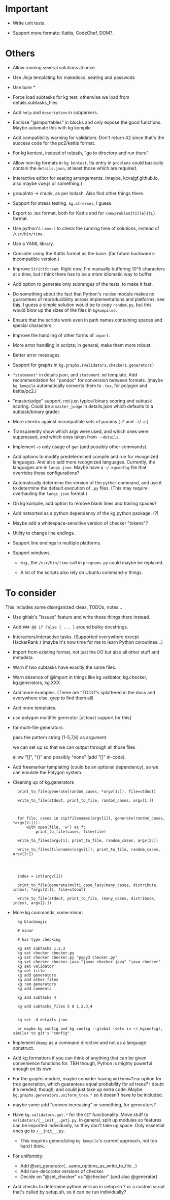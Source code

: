 <!-- NOTE TO CONTRIBUTORS: PLEASE DON'T EDIT THIS FILE. -->
<!-- Edit docs_src/HELP.md instead, then run './makedocs'. -->


# Important  

- Write unit tests.  

- Support more formats: Kattis, CodeChef, DOM?.  



# Others 

- Allow running several solutions at once.  

- Use Jinja templating for makedocs, seating and passwods

- Use bare *

- Force load subtasks for kg test, otherwise we load from details.subtasks_files

- Add `help` and `description` in subparsers.

- Enclose "@importables" in blocks and only expose the good functions. Maybe automate this with kg kompile.

- Add compatibility warning for validators: Don't return 42 since that's the success code for the pc2/kattis format.

- For kg kontest, instead of relpath, "go to directory and run there".

- Allow non-kg formats in `kg kontest`. Its entry in `problems` could basically contain the `details.json`, at least those which are required. 

- Interactive editor for seating arrangements. (maybe, kcvajgf.github.io, also maybe vue.js or something.)

- groupInto -> chunk, as per lodash. Also find other things there.

- Support for stress testing. `kg.stresses`, I guess.

- Export to .tex format, both for Kattis and for `\newproblem{title}{TL}` format.

- Use python's `timeit` to check the running time of solutions, instead of `/usr/bin/time`.

- Use a YAML library.

- Consider using the Kattis format as the base. (far future backwards-incompatible version.)

- Improve `StrictStream`. Right now, I'm manually buffering 10^5 characters at a time, but I think there has to be a more idiomatic way to buffer.  

- Add option to generate only subranges of the tests, to make it fast.

- Do something about the fact that Python's `random` module makes no guarantees of reproducibility across implementations and platforms; see [this](https://stackoverflow.com/questions/8786084/reproducibility-of-python-pseudo-random-numbers-across-systems-and-versions). I guess a simple solution would be to copy `random.py`, but this would blow up the sizes of the files in `kgkompiled`.

- Ensure that the scripts work even in path names containing spaces and special characters. 

- Improve the handling of other forms of `import`.

- More error handling in scripts; in general, make them more robust.

- Better error messages. 

- Support for graphs in `kg.graphs.{validators,checkers,generators}`

- `"statement"` in details.json, and `statement.md` template. Add recommendation for "pandoc" for conversion between formats. (maybe `kg kompile` automatically converts them to `.tex`, for polygon and kattis/pc2.)

- "masterjudge" support, not just typical binary scoring and subtask scoring. Could be a `master_judge` in details.json which defaults to a subtask/binary grader. 

- More checks against incompatible sets of params (`-F` and `-i`/`-o`.).

- Transparently show which args were used, and which ones were suppressed, and which ones taken from `--details`.

- Implement `-o` only usage of `gen` (and possibly other commands).

- Add options to modify predetermined compile and run for recognized languages. And also add more recognized languages. Currently, the languages are in `langs.json`. Maybe have a `~/.kgconfig` file that overrides these configurations?

- Automatically determine the version of the `python` command, and use it to determine the default execution of `.py` files. (This may require overhauling the `langs.json` format.)

- On kg kompile, add option to remove blank lines and trailing spaces?

- Add natsorted as a python dependency of the kg python package. (?)

- Maybe add a whitespace-sensitive version of checker "tokens"?

- Utility to change line endings.

- Support line endings in multiple platforms.

- Support windows.  

    - e.g., the `/usr/bin/time` call in `programs.py` could maybe be replaced. 

    - A lot of the scripts also rely on Ubuntu command-y things.  


# To consider  

This includes some disorganized ideas, TODOs, notes...

- Use gitlab's "Issues" feature and write these things there instead.  

- Add `### @@ if False { ... }` around bulky docstrings.

- Interactors/interactive tasks. (Supported everywhere except HackerRank.) (maybe it's now time for me to learn Python coroutines...)

- Import from existing format, not just the I/O but also all other stuff and metadata.

- Warn if two subtasks have exactly the same files.

- Warn absence of @import in things like kg.validator, kg.checker, kg.generators, kg.XXX

- Add more examples. (There are "TODO"s splattered in the docs and everywhere else. grep to find them all)

- Add more templates.

- use polygon multifile generator [at least support for this]

- for multi-file generators:

    pass the pattern string {1-5,7,8} as argument.  

    we can set up so that we can output through all those files

    allow "[]", "{}" and possibly "none" (add "[]" in-code).

- Add freemarker templating (could be an optional dependency), so we can emulate the Polygon system.

- Cleaning up of kg.generators

        print_to_file(generate(random_cases, *argv[1:]), file=stdout)

        write_to_file(stdout, print_to_file, random_cases, argv[1:])



        for file, cases in zip(filenames(argv[1]), generate(random_cases, *argv[2:])):
            with open(file, 'w') as f:
                print_to_file(cases, file=file)

        write_to_files(argv[1], print_to_file, random_cases, argv[2:])

        write_to_files(filenames(argv[1]), print_to_file, random_cases, argv[2:])




        index = int(argv[1])

        print_to_file(generate(multi_case_lazy(many_cases, distribute, index), *argv[2:]), file=stdout)

        write_to_file(stdout, print_to_file, (many_cases, distribute, index), argv[2:])


- More kg commands, some minor:

        kg blackmagic

        # minor

        # has type checking

        kg set subtasks 1,2,3
        kg set checker checker.py
        kg set checker checker.py "pypy3 checker.py"
        kg set checker checker.java "javac checker.java" "java checker"
        kg set validator
        kg set title
        kg add generators
        kg add other_files
        kg rem generators
        kg add comments

        kg add subtasks 4

        kg add subtasks_files 5 8 1,2,3,4


        kg set -d details.json

        or maybe kg config and kg config --global (sets in ~/.kgconfig), similar to git's "config"


- Implement `@keep` as a command directive and not as a language construct.

- Add kg.formatters if you can think of anything that can be given convenience functions for. TBH though, Python is mighty powerful enough on its own.

- For the graphs module, maybe consider having  `uniform=True` option for tree generation, which guarantees equal probability for all trees? I doubt it's needed, though, and could just take up extra code. Maybe `kg.graphs.generators.uniform_tree.*` so it doesn't have to be included. 

- maybe some add "convex increasing" or something, for generators?
 
- Have `kg.validators.get.*` for the `GET` functionality. Move stuff to `validators/{__init__,get}.py`. In general, split up modules so features can be imported individually, so they don't take up space. Only essential ones go to `/__init__.py`.  
    - This requires generalizing `kg kompile`'s current approach, not too hard I think.

- For uniformity:
    
    - Add @set_generator(...same_options_as_write_to_file...)
    - Add non-decorator versions of checker.
    - Decide on "@set_checker" vs "@checker" (and also @generator)

- Add checks to determine python version in setup.sh ? or a custom script that's called by setup.sh, so it can be run individually?



